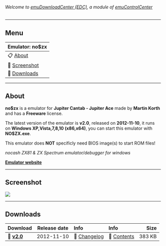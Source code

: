 ###### Welcome to [emuDownloadCenter (EDC)](https://github.com/PhoenixInteractiveNL/emuDownloadCenter/wiki/), a module of [emuControlCenter](https://github.com/PhoenixInteractiveNL/emuControlCenter/wiki/)
***
## Menu
| **Emulator: no$zx** |
|:---------|
| :clipboard: [About](#about) |
| :sunrise: [Screenshot](#screenshot) |
| :floppy_disk: [Downloads](#downloads) |
***
## About
**no$zx** is a emulator for **Jupiter Cantab - Jupiter Ace** made by **Martin Korth** and has a **Freeware** license.

The latest version of the emulator is **v2.0**, released on **2012-11-10**, it runs on **Windows XP,Vista,7,8,10 (x86,x64)**, you can start this emulator with **NO$ZX.exe**.

This emulator does **NOT** specificly need BIOS image(s) to start ROM files!

_nocash ZX81 & ZX Spectrum emulator/debugger for windows_

[**Emulator website**](http://problemkaputt.de/index.htm)
***
## Screenshot
![](https://raw.githubusercontent.com/PhoenixInteractiveNL/emuDownloadCenter/master/hooks/nozx/screen.jpg)
***
## Downloads
| Download | Release date  | Info       | Info       | Size       |
|:---------|:-------------:|:-----------|:-----------|-----------:|
| :floppy_disk: [**v2.0**](https://github.com/PhoenixInteractiveNL/edc-repo0001/raw/master/nozx/2.0.7z) | 2012-11-10 | :page_facing_up: [Changelog](https://github.com/PhoenixInteractiveNL/edc-repo0001/blob/master/nozx/2.0_changelog.txt) | :mag_right: [Contents](https://github.com/PhoenixInteractiveNL/edc-repo0001/blob/master/nozx/2.0_contents.txt) | 383 KB |
